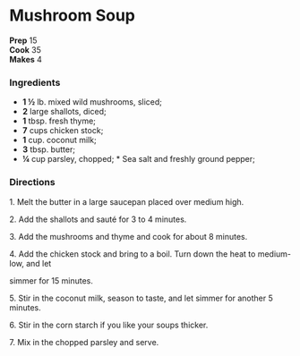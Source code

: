 #  Mushroom Soup

 
**Prep** 15  
**Cook** 35  
**Makes** 4

###  Ingredients

  *  **1 ½** lb. mixed wild mushrooms, sliced;
  *   **2** large shallots, diced;
  *   **1** tbsp. fresh thyme;
  *   **7** cups chicken stock;
  *   **1** cup. coconut milk;
  *   **3** tbsp. butter;
  *   **¼** cup parsley, chopped;
    * Sea salt and freshly ground pepper;
  

###  Directions

1\. Melt the butter in a large saucepan placed over medium high.

2\. Add the shallots and sauté for 3 to 4 minutes.

3\. Add the mushrooms and thyme and cook for about 8 minutes.

4\. Add the chicken stock and bring to a boil. Turn down the heat to medium-
low, and let

simmer for 15 minutes.

5\. Stir in the coconut milk, season to taste, and let simmer for another 5
minutes.

6\. Stir in the corn starch if you like your soups thicker.

7\. Mix in the chopped parsley and serve.

